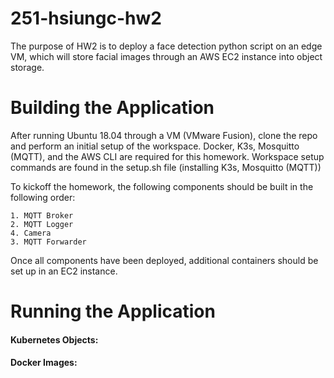 # 251-hsiungc-hw2
The purpose of HW2 is to deploy a face detection python script on an edge VM, which will store facial images through an AWS EC2 instance into object storage.

# Building the Application
After running Ubuntu 18.04 through a VM (VMware Fusion), clone the repo and perform an initial setup of the workspace. Docker, K3s, Mosquitto (MQTT), and the AWS CLI are required for this homework. Workspace setup commands are found in the setup.sh file (installing K3s, Mosquitto (MQTT))

To kickoff the homework, the following components should be built in the following order:

	1. MQTT Broker
	2. MQTT Logger
	4. Camera
	3. MQTT Forwarder

Once all components have been deployed, additional containers should be set up in an EC2 instance.

# Running the Application


#### Kubernetes Objects:

#### Docker Images: